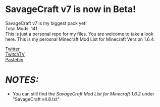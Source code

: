 SavageCraft v7 is now in Beta!
===========


SavageCraft v7 is my biggest pack yet!  
Total Mods: 141  
This is just a personal repo for my files. You are welcome to take a look here. This is my perosnal Minecraft Mod List for
Minecraft Version 1.6.4.

[Twitter](https://twitter.com/savageboy74)  
[TwitchTV](http://www.twitch.tv/savageboy74)  
[Pastebin](http://pastebin.com/RaQziHfC)  



*NOTES:*
============
- You can still find the *SavageCraft Mod List for Minecraft 1.6.2* under "SavageCraft v4.8.txt"

